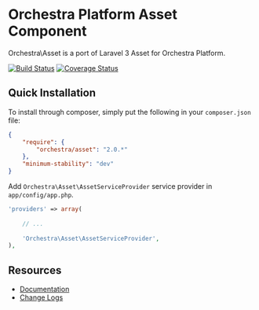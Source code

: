 Orchestra Platform Asset Component
==============

Orchestra\Asset is a port of Laravel 3 Asset for Orchestra Platform.

[![Build Status](https://travis-ci.org/orchestral/asset.png?branch=master)](https://travis-ci.org/orchestral/asset) [![Coverage Status](https://coveralls.io/repos/orchestral/asset/badge.png?branch=master)](https://coveralls.io/r/orchestral/asset?branch=master)

## Quick Installation

To install through composer, simply put the following in your `composer.json` file:

```json
{
	"require": {
		"orchestra/asset": "2.0.*"
	},
	"minimum-stability": "dev"
}
```

Add `Orchestra\Asset\AssetServiceProvider` service provider in `app/config/app.php`.

```php
'providers' => array(
	
	// ...
	
	'Orchestra\Asset\AssetServiceProvider',
),
```

## Resources

* [Documentation](http://orchestraplatform.com/docs/2.0/components/asset)
* [Change Logs](https://github.com/orchestral/asset/wiki/Change-Logs)
